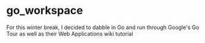 # go_workspace
For this winter break, I decided to dabble in Go and run through Google's Go Tour as well as their Web Applications wiki tutorial

